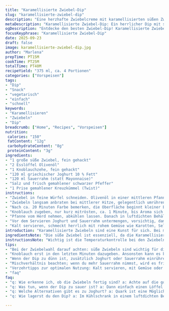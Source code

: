 ```yaml
---
title: "Karamellisierte Zwiebel-Dip"
slug: "karamellisierte-zwiebel-dip"
description: "Eine herzhafte Zwiebelcreme mit karamellisierten süßen Zwiebeln, Knoblauch, griechischem Joghurt und Mayonnaise. Eignet sich als Dip für Gemüsesticks oder Chips. Die leicht angepasste Version tauscht Mayonnaise gegen Sauerrahm und reduziert die Joghurtmenge, um eine frischere Textur und etwas mehr Säure zu erreichen. Die Zubereitung fokussiert auf das Erkennen der goldbraunen Farbe und des Aromas der Zwiebeln, das langsam süß und tief wird. Weniger Zucker als gewöhnlich, dafür intensiver Geschmack. Ideal, wenn man auf Gluten und Nüsse verzichten will, trotzdem vegetarisch und cremig."
metaDescription: "Karamellisierte Zwiebel-Dip: Ein herrlicher Dip mit süßen Zwiebeln und griechischem Joghurt, ideal für Gemüse und Chips."
ogDescription: "Entdecke den besten Zwiebel-Dip! Karamellisierte Zwiebeln vereinen sich mit Joghurt und Sauerrahm für den perfekten Snack."
focusKeyphrase: "Karamellisierte Zwiebel-Dip"
date: 2025-09-23
draft: false
image: karamellisierte-zwiebel-dip.jpg
author: "Marlena"
prepTime: PT15M
cookTime: PT25M
totalTime: PT40M
recipeYield: "375 ml, ca. 4 Portionen"
categories: ["Vorspeisen"]
tags:
- "Dip"
- "Snack"
- "vegetarisch"
- "einfach"
- "schnell"
keywords:
- "Karamellisieren"
- "Zwiebeln"
- "Dip"
breadcrumb: ["Home", "Recipes", "Vorspeisen"]
nutrition: 
 calories: "150"
 fatContent: "12g"
 carbohydrateContent: "8g"
 proteinContent: "3g"
ingredients:
- "1 große süße Zwiebel, fein gehackt"
- "2 Esslöffel Olivenöl"
- "1 Knoblauchzehe, fein gehackt"
- "120 ml griechischer Joghurt 10 % Fett"
- "120 ml Sauerrahm (statt Mayonnaise)"
- "Salz und frisch gemahlener schwarzer Pfeffer"
- "1 Prise gemahlener Kreuzkümmel (Twist)"
instructions:
- "Zwiebel in feine Würfel schneiden. Olivenöl in einer mittleren Pfanne erhitzen, nicht zu heiß, sonst verbrennt die Zwiebel außen, Kern bleibt hart."
- "Zwiebeln langsam anbraten bei mittlerer Hitze, gelegentlich umrühren. Kein Deckel, sonst schwitzt die Zwiebel nur. Ziel: goldbraun, weich, süßlich, nicht dunkelbraun oder schwarz."
- "Nach ca. 20 Minuten Farbe bemerken, die Oberfläche beginnt kleiner Blasen zu werfen, leichter süßer Duft – jetzt Salz hinzufügen und pfeffern."
- "Knoblauch zugeben, nur kurz mitrösten, ca. 1 Minute, bis Aroma sich entfaltet, aber nicht verbrennen lassen, das wird bitter."
- "Pfanne vom Herd nehmen, abkühlen lassen. Danach in luftdichten Behälter umfüllen und mindestens 45 Minuten im Kühlschrank ruhen lassen, damit Aromen sich verbinden und die Zwiebel erst richtig durchzieht."
- "Vor dem Servieren Joghurt und Sauerrahm untermengen, vorsichtig, damit die Struktur cremig bleibt. Nochmals Abschmecken, eventuell mit etwas mehr Kreuzkümmel den Geschmack anheben, das verleiht eine überraschende Tiefe."
- "Kalt servieren, schmeckt herrlich mit rohem Gemüse wie Karotten, Sellerie oder knusprigen Kartoffelchips."
introduction: "Karamellisierte Zwiebeln sind eine Kunst für sich. Bei meiner ersten Version wurden sie zu schnell zu dunkel, bitter statt süß. Die Geduld ist das A und O; lieber niedrige Hitze und öfter mal rühren. Dieser Dip verbindet cremigen griechischen Joghurt mit der milden Säure von Sauerrahm, statt schwerer Mayonnaise; eine leichte, aber reichhaltige Basis. Den Knoblauch gebe ich nur kurz dazu, denn verbrannt ist bitter, und das zerstört die sonst runde Süße der Zwiebeln. Mit einem Hauch Kreuzkümmel ungewöhnlich, aber ich schwöre, gibt eine schöne warme Note, die sonst fehlt. Nach dem Abkühlen im Kühlschrank verbinden sich die Aromen, geben dem Dip Tiefe und machen ihn spannender. Kein Kunstwerk, aber was fürs Herz, für kleine, schmackhafte Momente an der Käseplatte oder beim Fernsehabend."
ingredientsNote: "Die süße Zwiebel ist essenziell, da die Karamellisierung nur mit einem milden, zuckerhaltigen Typ gelingt. Normale weiße Zwiebeln funktionieren, sind aber herber. Olivenöl hat genug Aroma, aber man kann auch raffiniertes Sonnenblumenöl nehmen, dann wird der Geschmack neutraler, aber die Karamellisierung bleibt erhalten. Sauerrahm ersetzt die Mayonnaise, weil ich die Säure und Frische bevorzuge, außerdem reduziert das den Fettgehalt ein wenig. Statt Knoblauch kann auch Schalotte verwendet werden, gibt eine mildere Würze, sollte aber fein gehackt sein. Der extra Kreuzkümmel ist nicht klassisch, gibt dem Ganzen aber ein kleines Geheimnis. Wer kein Kreuzkümmel mag, nimmt edelsüßes Paprikapulver, aber vorsichtig dosieren, sonst bricht die Harmonie. Salz nie zu früh, sonst zieht die Zwiebel zu viel Wasser und schmort eher, als karamellisiert zu werden."
instructionsNote: "Wichtig ist die Temperaturkontrolle bei den Zwiebeln. Zu heiß, sie verbrennen, zu kalt, sie garen nur und trocknen aus. Die goldbraune Farbe und das süße Duftsignal sind deine Indikatoren, nicht die Zeit. Knoblauch immer zuletzt und nur kurz, sonst wird es bitter. Beim Kühlen fällt die Bindung etwas ab, erst nach 30 Minuten im Kühlschrank verschmelzen die Aromen richtig. Beim Mischen mit Joghurt und Sauerrahm vorsichtig rühren, sonst wird alles zu flüssig. Wenn der Dip zu dünn ist, ruhig noch etwas mehr Joghurt oder Sauerrahm hinzufügen. Wer es dicker mag, einfach weniger Flüssigkeit verwenden oder länger einkühlen lassen. Generell gilt: lieber etwas zu kurz als zu lange karamellisieren; Geschmack nachwürzen kann man immer, verbranntes Aroma lässt sich nicht mehr retten. Reste halten sich im verschlossenen Behälter 2–3 Tage, gelegentlich umrühren, falls sich Wasser absetzt."
tips:
- "Bei der Zwiebelwahl darauf achten: süße Zwiebeln sind wichtig für die Karamellisierung. Normale weiße Zwiebeln sind intensiver und weniger süß. Verwende auch mal Schalotten, die geben eine mildere Note. Langsame Hitze ist entscheidend; es kann bis zu 25 Minuten dauern. Haferflocken statt Joghurt verwenden? Geht, aber der Geschmack verändert sich. Experimentiere auch mit Gewürzen, wie Paprika oder sogar etwas Curry."
- "Knoblauch erst in den letzten Minuten dazugeben. Ansonsten kann es bitter werden und die feine Süße der Zwiebeln überdecken. Lieber vorsichtig umrühren, damit der Knoblauch gleichmäßig bräunt. Über die Zwiebeln soll eine goldbraune Farbe kommen, die du mit dem Geruch kontrollierst. Wenn es süßlich duftet, kannst du das Salz hinzufügen. Achte darauf, nicht zu früh zu salzen; sonst zieht die Zwiebel Wasser."
- "Wenn der Dip zu dünn ist, zusätzlich Joghurt oder Sauerrahm einrühren. Dadurch bleibt er schön cremig. Sichtbar wird er durch die goldbraune Farbe der Zwiebeln. Das Abkühlen im Kühlschrank ist unumgänglich. Es braucht Zeit für die Aromen, um sich zu verbinden. Grob gesagt: mindestens 30 Minuten. Bei der Lagertemperatur aufpassen; nicht zu kalt, sonst wird der Dip fest."
- "Mischverhältnis beachten; wenn du mehr Sauerrahm nimmst, wird es frischer, aber auch mehr Kalorien. Der Kreuzkümmel sorgt für eine interessante Tiefe, kann aber auch weggelassen werden. Paprikapulver ist ein guter Ersatz, aber vorsichtig dosieren. Wenn der Dip mehrere Tage hält? Haltbarkeit im Kühlschrank beträgt 2–3 Tage. Gelegentlich umrühren, um die Konsistenz zu behalten."
- "Verzehrtipps zur optimalen Nutzung: Kalt servieren, mit Gemüse oder Chips. Karotten sind ideal. Sellerie bringt einen schönen Crunch. Zum Fernsehabend kann man eine große Schüssel vorbereiten. Wenn du Gäste hast? Bereite ihn einen Tag vorher vor. Die Zeit im Kühlschrank bringt eine bessere Textur."
- "faq"
faq:
- "q: Wie erkenne ich, ob die Zwiebeln fertig sind? a: Achte auf die goldbraune Farbe. Sie sollten weich sein. Der Duft wird süßlich. Keine Röststoffe. Wichtig ist, die Hitze konstant zu halten."
- "q: Was tun, wenn der Dip zu sauer ist? a: Dann einfach einen Löffel Joghurt hinzufügen. Das bindet das Säure Gefühl. Zudem kann ein Löffel Honig helfen, wenn du es süßer magst. Achte aber auf die Balance."
- "q: Welche Alternativen gibt es zu Joghurt? a: Quark ist eine Möglichkeit. Es hat eine ähnliche Konsistenz, bringt aber weniger Fett mit. Kokosjoghurt kann auch verwendet werden, ist aber etwas süßlicher."
- "q: Wie lagerst du den Dip? a: Im Kühlschrank in einem luftdichten Behälter. Gut abdecken. Nach 2-3 Tagen prüfen; gerochen wird’s intensiv. Umrühren, falls sich Flüssigkeit absetzt. Halte es nicht in der Nähe von Zwiebeln, um den Geschmack nicht zu vermischen."

---
```

